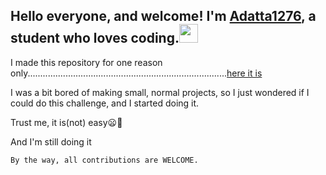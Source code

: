 ## Hello everyone, and welcome! I'm [Adatta1276](https://github.com/adatta1276), a student who loves coding.<img src="https://media.giphy.com/media/hvRJCLFzcasrR4ia7z/giphy.gif" width="30px"></img>

I made this repository for one reason only...............................................................................[here it is](https://github.com/Adatta1276/Among-Us-JS-Edition/tree/master/docs/why-i-made.md)

I was a bit bored of making small, normal projects, so I just wondered if I could do this challenge, and I started doing it. 

Trust me, it is(not) easy😦😬

And I'm still doing it

```By the way, all contributions are WELCOME.```
